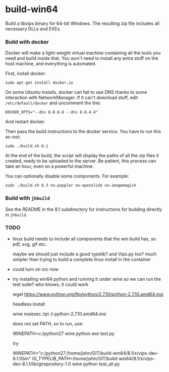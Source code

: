 # build-win64

Build a libvips binary for 64-bit Windows. The resulting zip file includes all
necessary DLLs and EXEs.

### Build with docker

Docker will make a light-weight virtual machine containing all the
tools you need and build inside that. You won't need to install any
extra stuff on the host machine, and everything is automated.

First, install docker:

```
sudo apt-get install docker.io
```

On some Ubuntu installs, docker can fail to see DNS thanks to some interaction
with NetworkManager. If it can't download stuff, edit `/etc/default/docker`
and uncomment the line:

```
DOCKER_OPTS="--dns 8.8.8.8 --dns 8.8.4.4"
```

And restart docker.

Then pass the build instructions to the docker service. You have to run
this as root.

```
sudo ./build.sh 8.1
```

At the end of the build, the script will display the paths of all the
zip files it created, ready to be uploaded to the server. Be patient,
this process can take an hour, even on a powerful machine.

You can optionally disable some components. For example:

```
sudo ./build.sh 8.3 no-poppler no-openslide no-imagemagick
```


### Build with `jhbuild`

See the README in the 8.1 subdirectory for instructions for building
directly in `jhbuild`.

### TODO

- linux build needs to include all components that the win build has, so pdf,
  svg, gif etc. 

  maybe we should just include a good typelib? and Vips.py too? much simpler
  than trying to build a complete linux install in the container

- could turn on orc now

- try installing win64 python and running it under wine so we can run the test
  suite? who knows, it could work

	wget https://www.python.org/ftp/python/2.7.10/python-2.7.10.amd64.msi

  headless install

	wine msiexec /qn /i python-2.7.10.amd64.msi 

  does not set PATH, so to run, use:

	WINEPATH=c:/python27 wine python.exe test.py

  try

	WINEPATH="c:/python27;/home/john/GIT/build-win64/8.1/x/vips-dev-8.1.1/bin" GI_TYPELIB_PATH=/home/john/GIT/build-win64/8.1/x/vips-dev-8.1.1/lib/girepository-1.0 wine python test_all.py


